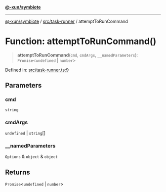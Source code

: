 [**@-xun/symbiote**](../../../README.md)

***

[@-xun/symbiote](../../../README.md) / [src/task-runner](../README.md) / attemptToRunCommand

# Function: attemptToRunCommand()

> **attemptToRunCommand**(`cmd`, `cmdArgs`, `__namedParameters`): `Promise`\<`undefined` \| `number`\>

Defined in: [src/task-runner.ts:9](https://github.com/Xunnamius/symbiote/blob/3708c142929779cedae6f80fd8d92e8d468daaf9/src/task-runner.ts#L9)

## Parameters

### cmd

`string`

### cmdArgs

`undefined` | `string`[]

### \_\_namedParameters

`Options` & `object` & `object`

## Returns

`Promise`\<`undefined` \| `number`\>
